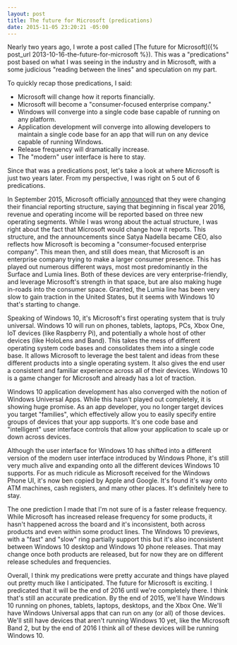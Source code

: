 ```yaml
---
layout: post
title: The future for Microsoft (predications)
date: 2015-11-05 23:20:21 -05:00
---
```


Nearly two years ago, I wrote a post called [The future for Microsoft]({% post_url 2013-10-16-the-future-for-microsoft %}). This was a "predications" post based on what I was seeing in the industry and in Microsoft, with a some judicious "reading between the lines" and speculation on my part.

To quickly recap those predications, I said:

*   <span class="fa fa-check-circle"></span> Microsoft will change how it reports financially. 
*   <span class="fa fa-check-circle"></span> Microsoft will become a "consumer-focused enterprise company." 
*   <span class="fa fa-check-circle"></span> Windows will converge into a single code base capable of running on any platform. 
*   <span class="fa fa-check-circle"></span> Application development will converge into allowing developers to maintain a single code base for an app that will run on any device capable of running Windows. 
*   <span class="fa fa-question-circle"></span> Release frequency will dramatically increase. 
*   <span class="fa fa-check-circle"></span> The "modern" user interface is here to stay.   

Since that was a predications post, let's take a look at where Microsoft is just two years later. From my perspective, I was right on 5 out of 6 predications.

In September 2015, Microsoft officially [announced](http://news.microsoft.com/2015/09/28/microsoft-announces-changes-to-financial-reporting-structure-2/) that they were changing their financial reporting structure, saying that beginning in fiscal year 2016, revenue and operating income will be reported based on three new operating segments. While I was wrong about the actual structure, I was right about the fact that Microsoft would change how it reports. This structure, and the announcements since Satya Nadella became CEO, also reflects how Microsoft is becoming a "consumer-focused enterprise company". This mean then, and still does mean, that Microsoft is an enterprise company trying to make a larger consumer presence. This has played out numerous different ways, most most predominantly in the Surface and Lumia lines. Both of these devices are very enterprise-friendly, and leverage Microsoft's strength in that space, but are also making huge in-roads into the consumer space. Granted, the Lumia line has been very slow to gain traction in the United States, but it seems with Windows 10 that's starting to change.

Speaking of Windows 10, it's Microsoft's first operating system that is truly universal. Windows 10 will run on phones, tablets, laptops, PCs, Xbox One, IoT devices (like Raspberry Pi), and potentially a whole host of other devices (like HoloLens and Band). This takes the mess of different operating system code bases and consolidates them into a single code base. It allows Microsoft to leverage the best talent and ideas from these different products into a single operating system. It also gives the end user a consistent and familiar experience across all of their devices. Windows 10 is a game changer for Microsoft and already has a lot of traction.

Windows 10 application development has also converged with the notion of Windows Universal Apps. While this hasn't played out completely, it is showing huge promise. As an app developer, you no longer target devices you target "families", which effectively allow you to easily specify entire groups of devices that your app supports. It's one code base and "intelligent" user interface controls that allow your application to scale up or down across devices.

Although the user interface for Windows 10 has shifted into a different version of the modern user interface introduced by Windows Phone, it's still very much alive and expanding onto all the different devices Windows 10 supports. For as much ridicule as Microsoft received for the Windows Phone UI, it's now ben copied by Apple and Google. It's found it's way onto ATM machines, cash registers, and many other places. It's definitely here to stay.

The one prediction I made that I'm not sure of is a faster release frequency. While Microsoft has increased release frequency for some products, it hasn't happened across the board and it's inconsistent, both across products and even within some product lines. The Windows 10 previews, with a "fast" and "slow" ring partially support this but it's also inconsistent between Windows 10 desktop and Windows 10 phone releases. That may change once both products are released, but for now they are on different release schedules and frequencies.

Overall, I think my predications were pretty accurate and things have played out pretty much like I anticipated. The future for Microsoft is exciting. I predicated that it will be the end of 2016 until we're completely there. I think that's still an accurate predication. By the end of 2015, we'll have Windows 10 running on phones, tablets, laptops, desktops, and the Xbox One. We'll have Windows Universal apps that can run on any (or all) of those devices. We'll still have devices that aren't running Windows 10 yet, like the Microsoft Band 2, but by the end of 2016 I think all of these devices will be running Windows 10. 
